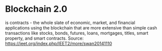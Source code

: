 # Blockchain 2.0

is contracts - the whole slate of economic, market, and financial applications
using the blockchain that are more extensive than simple cash transactions
like stocks, bonds, futures, loans, mortgages, titles, smart property, and
smart contracts.
Source: https://ieet.org/index.php/IEET2/more/swan20141110

